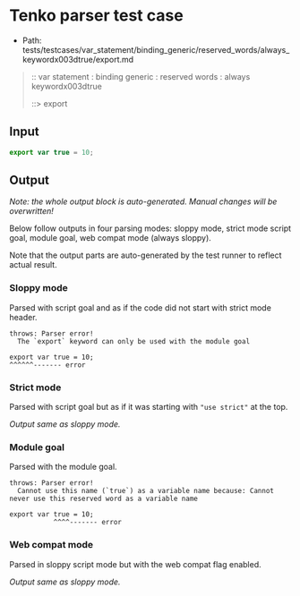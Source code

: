 # Tenko parser test case

- Path: tests/testcases/var_statement/binding_generic/reserved_words/always_keywordx003dtrue/export.md

> :: var statement : binding generic : reserved words : always keywordx003dtrue
>
> ::> export

## Input

`````js
export var true = 10;
`````

## Output

_Note: the whole output block is auto-generated. Manual changes will be overwritten!_

Below follow outputs in four parsing modes: sloppy mode, strict mode script goal, module goal, web compat mode (always sloppy).

Note that the output parts are auto-generated by the test runner to reflect actual result.

### Sloppy mode

Parsed with script goal and as if the code did not start with strict mode header.

`````
throws: Parser error!
  The `export` keyword can only be used with the module goal

export var true = 10;
^^^^^^------- error
`````

### Strict mode

Parsed with script goal but as if it was starting with `"use strict"` at the top.

_Output same as sloppy mode._

### Module goal

Parsed with the module goal.

`````
throws: Parser error!
  Cannot use this name (`true`) as a variable name because: Cannot never use this reserved word as a variable name

export var true = 10;
           ^^^^------- error
`````


### Web compat mode

Parsed in sloppy script mode but with the web compat flag enabled.

_Output same as sloppy mode._

